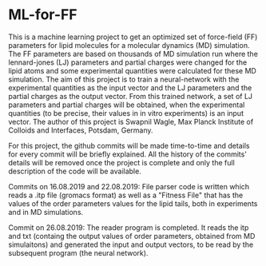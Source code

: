 # ML-for-FF

This is a machine learning project to get an optimized set of force-field (FF) parameters for lipid molecules for a molecular dynamics (MD) simulation. The FF parameters are based on thousands of MD simulation run where the lennard-jones (LJ) parameters and partial charges were changed for the lipid atoms and some experimental quantities were calculated for these MD simulation. The aim of this project is to train a neural-network with the experimental quantities as the input vector and the LJ parameters and the partial charges as the output vector. From this trained network, a set of LJ parameters and partial charges will be obtained, when the experimental quantities (to be precise, their values in in vitro experiments) is an input vector. The author of this project is Swapnil Wagle, Max Planck Institute of Colloids and Interfaces, Potsdam, Germany.

For this project, the github commits will be made time-to-time and details for every commit will be briefly explained. All the history of the commits' details will be removed once the project is complete and only the full description of the code will be available. 

Commits on 16.08.2019 and 22.08.2019: File parser code is written which reads a .itp file (gromacs format) as well as a "Fitness File" that has the values of the order parameters values for the lipid tails, both in experiments and in MD simulations.

Commit on 26.08.2019: The reader program is completed. It reads the itp and txt (containg the output values of order parameters, obtained from MD simulaitons) and generated the input and output vectors, to be read by the subsequent program (the neural network).

